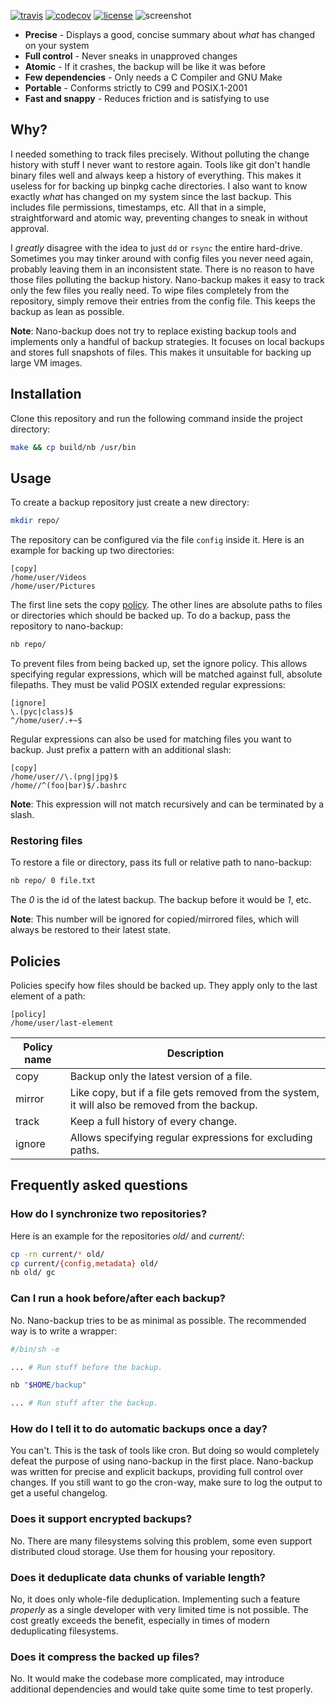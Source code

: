 [![travis](https://travis-ci.org/AlxHnr/nano-backup.svg?branch=master)](https://travis-ci.org/AlxHnr/nano-backup)
[![codecov](https://codecov.io/github/AlxHnr/nano-backup/coverage.svg?branch=master)](https://codecov.io/github/AlxHnr/nano-backup?branch=master)
[![license](https://img.shields.io/badge/license-MIT-brightgreen.svg)](https://github.com/AlxHnr/nano-backup/blob/master/LICENSE)
![screenshot](https://cdn.rawgit.com/AlxHnr/nano-backup/1729b21e/screenshot.svg)

* **Precise** - Displays a good, concise summary about _what_ has changed
  on your system
* **Full control** - Never sneaks in unapproved changes
* **Atomic** - If it crashes, the backup will be like it was before
* **Few dependencies** - Only needs a C Compiler and GNU Make
* **Portable** - Conforms strictly to C99 and POSIX.1-2001
* **Fast and snappy** - Reduces friction and is satisfying to use

## Why?

I needed something to track files precisely. Without polluting the change
history with stuff I never want to restore again. Tools like git don't
handle binary files well and always keep a history of everything. This
makes it useless for for backing up binpkg cache directories. I also want
to know exactly _what_ has changed on my system since the last backup. This
includes file permissions, timestamps, etc. All that in a simple,
straightforward and atomic way, preventing changes to sneak in without
approval.

I _greatly_ disagree with the idea to just `dd` or `rsync` the entire
hard-drive. Sometimes you may tinker around with config files you never
need again, probably leaving them in an inconsistent state. There is no
reason to have those files polluting the backup history. Nano-backup makes
it easy to track only the few files you really need. To wipe files
completely from the repository, simply remove their entries from the config
file. This keeps the backup as lean as possible.

**Note**: Nano-backup does not try to replace existing backup tools and
implements only a handful of backup strategies. It focuses on local backups
and stores full snapshots of files. This makes it unsuitable for backing up
large VM images.

## Installation

Clone this repository and run the following command inside the project
directory:

```sh
make && cp build/nb /usr/bin
```

## Usage

To create a backup repository just create a new directory:

```sh
mkdir repo/
```

The repository can be configured via the file `config` inside it. Here is
an example for backing up two directories:

```desktop
[copy]
/home/user/Videos
/home/user/Pictures
```

The first line sets the copy [policy](#policies). The other lines are
absolute paths to files or directories which should be backed up. To do a
backup, pass the repository to nano-backup:

```sh
nb repo/
```

To prevent files from being backed up, set the ignore policy. This allows
specifying regular expressions, which will be matched against full,
absolute filepaths. They must be valid POSIX extended regular expressions:

```desktop
[ignore]
\.(pyc|class)$
^/home/user/.+~$
```

Regular expressions can also be used for matching files you want to backup.
Just prefix a pattern with an additional slash:

```desktop
[copy]
/home/user//\.(png|jpg)$
/home//^(foo|bar)$/.bashrc
```

**Note**: This expression will not match recursively and can be terminated
by a slash.

### Restoring files

To restore a file or directory, pass its full or relative path to
nano-backup:

```sh
nb repo/ 0 file.txt
```

The _0_ is the id of the latest backup. The backup before it would be _1_,
etc.

**Note**: This number will be ignored for copied/mirrored files, which will
always be restored to their latest state.

## Policies

Policies specify how files should be backed up. They apply only to the last
element of a path:

```desktop
[policy]
/home/user/last-element
```

Policy name | Description
------------|-------------
copy        | Backup only the latest version of a file.
mirror      | Like copy, but if a file gets removed from the system, it will also be removed from the backup.
track       | Keep a full history of every change.
ignore      | Allows specifying regular expressions for excluding paths.

## Frequently asked questions

### How do I synchronize two repositories?

Here is an example for the repositories _old/_ and _current/_:

```sh
cp -rn current/* old/
cp current/{config,metadata} old/
nb old/ gc
```

### Can I run a hook before/after each backup?

No. Nano-backup tries to be as minimal as possible. The recommended way is
to write a wrapper:

```sh
#/bin/sh -e

... # Run stuff before the backup.

nb "$HOME/backup"

... # Run stuff after the backup.
```

### How do I tell it to do automatic backups once a day?

You can't. This is the task of tools like cron. But doing so would
completely defeat the purpose of using nano-backup in the first place.
Nano-backup was written for precise and explicit backups, providing full
control over changes. If you still want to go the cron-way, make sure to
log the output to get a useful changelog.

### Does it support encrypted backups?

No. There are many filesystems solving this problem, some even support
distributed cloud storage. Use them for housing your repository.

### Does it deduplicate data chunks of variable length?

No, it does only whole-file deduplication. Implementing such a feature
_properly_ as a single developer with very limited time is not possible.
The cost greatly exceeds the benefit, especially in times of modern
deduplicating filesystems.

### Does it compress the backed up files?

No. It would make the codebase more complicated, may introduce additional
dependencies and would take quite some time to test properly.

